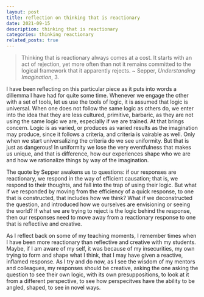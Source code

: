 ```yaml
---
layout: post
title: reflection on thinking that is reactionary
date: 2021-09-15
description: thinking that is reactionary
categories: thinking reactionary
related_posts: true
---
```


> Thinking that is reactionary always comes at a cost. It starts with an act of rejection, yet more often than not it remains committed to the logical framework that it apparently rejects.
~ Sepper, _Understanding Imagination_, 3.

I have been reflecting on this particular piece as it puts into words a dillemma I have had for quite some time.  Whenever we engage the other with a set of tools, let us use the tools of logic, it is assumed that logic is universal.  When one does not follow the same logic as others do, we enter into the idea that they are less cultured, primitive, barbaric, as they are not using the same logic we are, especially if we are trained.  At that brings concern.  Logic is as varied, or produces as varied results as the imagination may produce, since it follows a criteria, and criteria is vairable as well.  Only when we start universalizing the criteria do we see uniformity.  But that is just as dangerous!  In uniformity we lose the very eventfulness that makes us unique, and that is difference, how our experiences shape who we are and how we rationalize things by way of the imagination.

The quote by Sepper awakens us to questions: if our responses are reactionary, we respond in the way of efficient causation; that is, we respond to their thoughts, and fall into the trap of using their logic.  But what if we responded by moving from the efficiency of a quick response, to one that is constructed, that includes how we think? What if we deconstructed the question, and introduced how we ourselves are envisioning or seeing the world? If what we are trying to reject is the logic behind the response, then our responses need to move away from a reactionary response to one that is reflectiive and creative.  

As I reflect back on some of my teaching moments, I remember times when I have been more reactionary than reflective and creative with my students.  Maybe, if I am aware of my self, it was because of my insecurities, my own trying to form and shape what I think, that I may have given a reactive, inflamed response. As I try and do now, as I see the wisdom of my mentors and colleagues, my responses should be creative, asking the one asking the question to see their own logic, with its own presuppositions, to look at it from a different perspective, to see how perspecitves have the ability to be angled, shaped, to see in novel ways.

